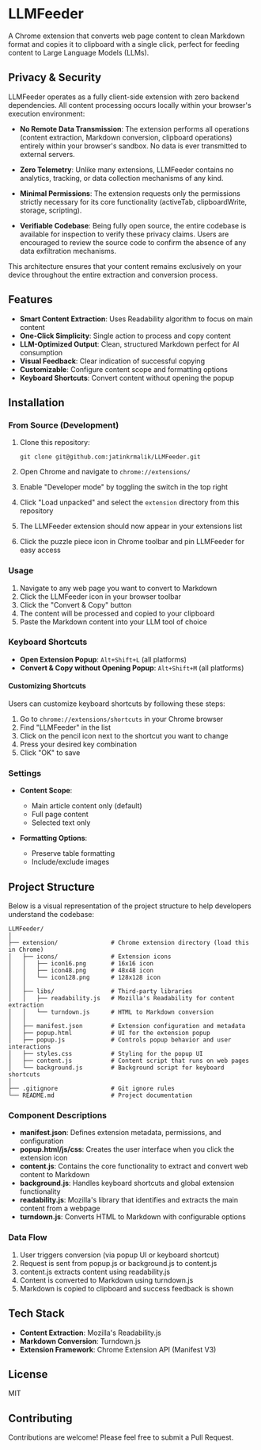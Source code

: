 # LLMFeeder

A Chrome extension that converts web page content to clean Markdown format and copies it to clipboard with a single click, perfect for feeding content to Large Language Models (LLMs).

## Privacy & Security

LLMFeeder operates as a fully client-side extension with zero backend dependencies. All content processing occurs locally within your browser's execution environment:

- **No Remote Data Transmission**: The extension performs all operations (content extraction, Markdown conversion, clipboard operations) entirely within your browser's sandbox. No data is ever transmitted to external servers.

- **Zero Telemetry**: Unlike many extensions, LLMFeeder contains no analytics, tracking, or data collection mechanisms of any kind.

- **Minimal Permissions**: The extension requests only the permissions strictly necessary for its core functionality (activeTab, clipboardWrite, storage, scripting).

- **Verifiable Codebase**: Being fully open source, the entire codebase is available for inspection to verify these privacy claims. Users are encouraged to review the source code to confirm the absence of any data exfiltration mechanisms.

This architecture ensures that your content remains exclusively on your device throughout the entire extraction and conversion process.

## Features

- **Smart Content Extraction**: Uses Readability algorithm to focus on main content
- **One-Click Simplicity**: Single action to process and copy content
- **LLM-Optimized Output**: Clean, structured Markdown perfect for AI consumption
- **Visual Feedback**: Clear indication of successful copying
- **Customizable**: Configure content scope and formatting options
- **Keyboard Shortcuts**: Convert content without opening the popup

## Installation

### From Source (Development)

1. Clone this repository:
   ```
   git clone git@github.com:jatinkrmalik/LLMFeeder.git
   ```

2. Open Chrome and navigate to `chrome://extensions/`

3. Enable "Developer mode" by toggling the switch in the top right

4. Click "Load unpacked" and select the `extension` directory from this repository

5. The LLMFeeder extension should now appear in your extensions list

6. Click the puzzle piece icon in Chrome toolbar and pin LLMFeeder for easy access

### Usage

1. Navigate to any web page you want to convert to Markdown
2. Click the LLMFeeder icon in your browser toolbar
3. Click the "Convert & Copy" button
4. The content will be processed and copied to your clipboard
5. Paste the Markdown content into your LLM tool of choice

### Keyboard Shortcuts

- **Open Extension Popup**: `Alt+Shift+L` (all platforms)
- **Convert & Copy without Opening Popup**: `Alt+Shift+M` (all platforms)

#### Customizing Shortcuts

Users can customize keyboard shortcuts by following these steps:

1. Go to `chrome://extensions/shortcuts` in your Chrome browser
2. Find "LLMFeeder" in the list
3. Click on the pencil icon next to the shortcut you want to change
4. Press your desired key combination
5. Click "OK" to save

### Settings

- **Content Scope**:
  - Main article content only (default)
  - Full page content
  - Selected text only

- **Formatting Options**:
  - Preserve table formatting
  - Include/exclude images

## Project Structure

Below is a visual representation of the project structure to help developers understand the codebase:

```
LLMFeeder/
│
├── extension/               # Chrome extension directory (load this in Chrome)
│   ├── icons/               # Extension icons
│   │   ├── icon16.png       # 16x16 icon
│   │   ├── icon48.png       # 48x48 icon
│   │   └── icon128.png      # 128x128 icon
│   │
│   ├── libs/                # Third-party libraries
│   │   ├── readability.js   # Mozilla's Readability for content extraction
│   │   └── turndown.js      # HTML to Markdown conversion
│   │
│   ├── manifest.json        # Extension configuration and metadata
│   ├── popup.html           # UI for the extension popup
│   ├── popup.js             # Controls popup behavior and user interactions
│   ├── styles.css           # Styling for the popup UI
│   ├── content.js           # Content script that runs on web pages
│   └── background.js        # Background script for keyboard shortcuts
│
├── .gitignore               # Git ignore rules
└── README.md                # Project documentation
```

### Component Descriptions

- **manifest.json**: Defines extension metadata, permissions, and configuration
- **popup.html/js/css**: Creates the user interface when you click the extension icon
- **content.js**: Contains the core functionality to extract and convert web content to Markdown
- **background.js**: Handles keyboard shortcuts and global extension functionality
- **readability.js**: Mozilla's library that identifies and extracts the main content from a webpage
- **turndown.js**: Converts HTML to Markdown with configurable options

### Data Flow

1. User triggers conversion (via popup UI or keyboard shortcut)
2. Request is sent from popup.js or background.js to content.js
3. content.js extracts content using readability.js
4. Content is converted to Markdown using turndown.js
5. Markdown is copied to clipboard and success feedback is shown

## Tech Stack

- **Content Extraction**: Mozilla's Readability.js
- **Markdown Conversion**: Turndown.js
- **Extension Framework**: Chrome Extension API (Manifest V3)

## License

MIT

## Contributing

Contributions are welcome! Please feel free to submit a Pull Request. 